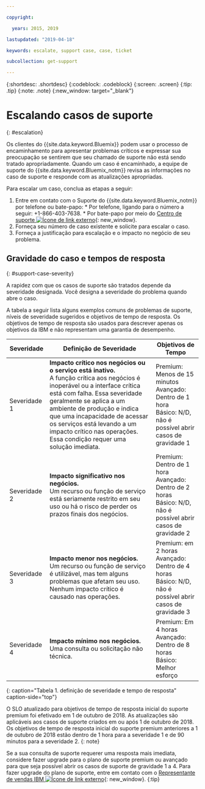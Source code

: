 ```yaml
---

copyright:

  years: 2015, 2019

lastupdated: "2019-04-18"

keywords: escalate, support case, case, ticket

subcollection: get-support

---
```



{:shortdesc: .shortdesc}
{:codeblock: .codeblock}
{:screen: .screen}
{:tip: .tip}
{:note: .note}
{:new_window: target="_blank"}


# Escalando casos de suporte
{: #escalation}

Os clientes do {{site.data.keyword.Bluemix}} podem usar o processo de encaminhamento para apresentar
problemas críticos e expressar sua preocupação se sentirem que seu chamado de suporte não está sendo tratado
apropriadamente. Quando um caso é encaminhado, a equipe de suporte do {{site.data.keyword.Bluemix_notm}}
revisa as informações no caso de suporte e responde com as atualizações apropriadas.

 Para escalar um caso, conclua as etapas a seguir:

  1. Entre em contato com o Suporte do {{site.data.keyword.Bluemix_notm}} por telefone ou bate-papo:
    * Por telefone, ligando para o número a seguir: +1-866-403-7638.
    * Por bate-papo por meio do [Centro de suporte ![Ícone de link externo](../icons/launch-glyph.svg "Ícone de link externo")](https://{DomainName}/unifiedsupport/supportcenter){: new_window}.
  2. Forneça seu número de caso existente e solicite para escalar o caso.
  3. Forneça a justificação para escalação e o impacto no negócio de seu problema.

## Gravidade do caso e tempos de resposta
{: #support-case-severity}

A rapidez com que os casos de suporte são tratados depende da severidade designada. Você designa a severidade do problema quando abre o caso.

A tabela a seguir lista alguns exemplos comuns de problemas de suporte, níveis de severidade sugeridos e objetivos de tempo de resposta. Os objetivos de tempo de resposta são usados para descrever apenas os objetivos da IBM e não representam uma garantia de desempenho.

| Severidade | Definição de Severidade | Objetivos de Tempo |
|-----|------- | ----- |
| Severidade 1 | <strong>Impacto crítico nos negócios ou o serviço está inativo.</strong> <br> A função crítica aos negócios é inoperável ou a interface crítica está com falha. Essa severidade geralmente se aplica a um ambiente de produção e indica que uma incapacidade de acessar os serviços está levando a um impacto crítico nas operações. Essa condição requer uma solução imediata. | Premium: Menos de 15 minutos <br> Avançado: Dentro de 1 hora <br> Básico: N/D, não é possível abrir casos de gravidade 1 |
| Severidade 2 | <strong>Impacto significativo nos negócios.</strong> <br> Um recurso ou função de serviço está seriamente restrito em seu uso ou há o risco de perder os prazos finais dos negócios. | Premium: Dentro de 1 hora <br> Avançado: Dentro de 2 horas <br> Básico: N/D, não é possível abrir casos de gravidade 2 |
| Severidade 3 | <strong>Impacto menor nos negócios.</strong> <br> Um recurso ou função de serviço é utilizável, mas tem alguns problemas que afetam seu uso. Nenhum impacto crítico é causado nas operações. | Premium: em 2 horas <br> Avançado: Dentro de 4 horas <br> Básico: N/D, não é possível abrir casos de gravidade 3 |
| Severidade 4 | <strong>Impacto mínimo nos negócios.</strong> <br> Uma consulta ou solicitação não técnica. | Premium: Em 4 horas <br> Avançado: Dentro de 8 horas <br> Básico: Melhor esforço |
{: caption="Tabela 1. definição de severidade e tempo de resposta" caption-side="top"}

O SLO atualizado para objetivos de tempo de resposta inicial do suporte premium foi efetivado em 1 de outubro de 2018. As atualizações são aplicáveis aos casos de suporte criados em ou após 1 de outubro de 2018. Os objetivos de tempo de resposta inicial do suporte premium anteriores a 1 de outubro de 2018 estão dentro de 1 hora para a severidade 1 e de 90 minutos para a severidade 2.
{: note}

Se a sua consulta de suporte requerer uma resposta mais imediata, considere fazer upgrade para o plano de suporte premium ou avançado para que seja possível abrir os casos de suporte de gravidade 1 a 4. Para fazer upgrade do plano de suporte, entre em contato com o [Representante de vendas IBM ![Ícone de link externo](../icons/launch-glyph.svg "Ícone de link externo")](https://www.ibm.com/contact/us/en/?lnk=flg-cont-usen){: new_window}.
{:tip}
